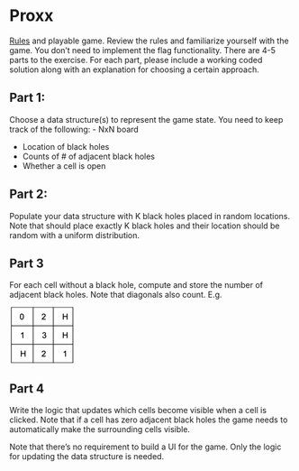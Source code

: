 # Proxx
[Rules](https://docs.google.com/document/d/1zLRzaU3WhSsqmGXwfQ1Fbr7mkADI8YdAz7D9POEwc-k/edit
) and playable game. Review the rules and familiarize yourself with the game. You don’t need to implement the flag functionality.
There are 4-5 parts to the exercise. For each part, please include a working coded solution along with an explanation for choosing a certain approach.
## Part 1:
Choose a data structure(s) to represent the game state. You need to keep track of the following: - NxN board
- Location of black holes
- Counts of # of adjacent black holes
- Whether a cell is open
  
## Part 2:
Populate your data structure with K black holes placed in random locations. 
Note that should place exactly K black holes and their location should be random with a uniform distribution.
 
## Part 3
  For each cell without a black hole, compute and store the number of adjacent black holes. Note that diagonals also count. E.g.

 ![img.png](img.png)

## Part 4
Write the logic that updates which cells become visible when a cell is clicked. Note that if a cell has zero adjacent black holes the game needs to automatically make the surrounding cells visible.

Note that there’s no requirement to build a UI for the game. Only the logic for updating the data structure is needed. 

